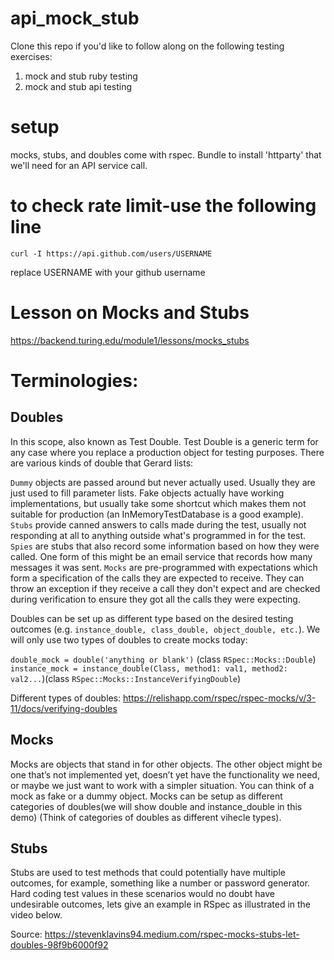 # api_mock_stub

Clone this repo if you'd like to follow along on the following testing exercises:
1. mock and stub ruby testing
2. mock and stub api testing

# setup
  mocks, stubs, and doubles come with rspec. Bundle to install 'httparty' that we'll need for an API service call.

# to check rate limit-use the following line
```
curl -I https://api.github.com/users/USERNAME
```
replace USERNAME with your github username

# Lesson on Mocks and Stubs
https://backend.turing.edu/module1/lessons/mocks_stubs

# Terminologies:

## Doubles

In this scope, also known as Test Double. Test Double is a generic term for any case where you replace a production object for testing purposes. There are various kinds of double that Gerard lists:

`Dummy` objects are passed around but never actually used. Usually they are just used to fill parameter lists.
Fake objects actually have working implementations, but usually take some shortcut which makes them not suitable for production (an InMemoryTestDatabase is a good example).
`Stubs` provide canned answers to calls made during the test, usually not responding at all to anything outside what's programmed in for the test.
`Spies` are stubs that also record some information based on how they were called. One form of this might be an email service that records how many messages it was sent.
`Mocks` are pre-programmed with expectations which form a specification of the calls they are expected to receive. They can throw an exception if they receive a call they don't expect and are checked during verification to ensure they got all the calls they were expecting.

Doubles can be set up as different type based on the desired testing outcomes (e.g. `instance_double, class_double, object_double, etc.`). We will only use two types of doubles to create mocks today:

`double_mock = double('anything or blank')` (class  `RSpec::Mocks::Double`)
`instance_mock = instance_double(Class, method1: val1, method2: val2...`)(class `RSpec::Mocks::InstanceVerifyingDouble`)

Different types of doubles: https://relishapp.com/rspec/rspec-mocks/v/3-11/docs/verifying-doubles

## Mocks

Mocks are objects that stand in for other objects. The other object might be one that’s not implemented yet, doesn’t yet have the functionality we need, or maybe we just want to work with a simpler situation. You can think of a mock as fake or a dummy object. 
Mocks can be setup as different categories of doubles(we will show double and instance_double in this demo) (Think of categories of doubles as different vihecle types).

## Stubs

Stubs are used to test methods that could potentially have multiple outcomes, for example, something like a number or password generator. Hard coding test values in these scenarios would no doubt have undesirable outcomes, lets give an example in RSpec as illustrated in the video below.

Source: https://stevenklavins94.medium.com/rspec-mocks-stubs-let-doubles-98f9b6000f92
